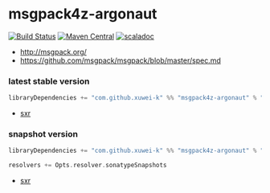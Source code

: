 # msgpack4z-argonaut

[![Build Status](https://secure.travis-ci.org/msgpack4z/msgpack4z-argonaut.png?branch=master)](http://travis-ci.org/msgpack4z/msgpack4z-argonaut)
[![Maven Central](https://maven-badges.herokuapp.com/maven-central/com.github.xuwei-k/msgpack4z-argonaut_2.11/badge.svg)](https://maven-badges.herokuapp.com/maven-central/com.github.xuwei-k/msgpack4z-argonaut_2.11)
[![scaladoc](http://javadoc-badge.appspot.com/com.github.xuwei-k/msgpack4z-argonaut_2.11.svg?label=scaladoc)](http://javadoc-badge.appspot.com/com.github.xuwei-k/msgpack4z-argonaut_2.11)

- <http://msgpack.org/>
- <https://github.com/msgpack/msgpack/blob/master/spec.md>

### latest stable version

```scala
libraryDependencies += "com.github.xuwei-k" %% "msgpack4z-argonaut" % "0.4.0"
```

- [sxr](https://oss.sonatype.org/service/local/repositories/releases/archive/com/github/xuwei-k/msgpack4z-argonaut_2.12/0.4.0/msgpack4z-argonaut_2.12-0.4.0-sxr.jar/!/index.html)

### snapshot version

```scala
libraryDependencies += "com.github.xuwei-k" %% "msgpack4z-argonaut" % "0.3.1-SNAPSHOT"

resolvers += Opts.resolver.sonatypeSnapshots
```

- [sxr](https://oss.sonatype.org/service/local/repositories/snapshots/archive/com/github/xuwei-k/msgpack4z-argonaut_2.11/0.3.1-SNAPSHOT/msgpack4z-argonaut_2.11-0.3.1-SNAPSHOT-sxr.jar/!/index.html)
